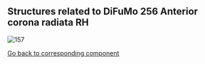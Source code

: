


## Structures related to DiFuMo 256 Anterior corona radiata RH


![157](157.jpg "Structures related to DiFuMo 256 Anterior corona radiata RH
")

[Go back to corresponding component](https://parietal-inria.github.io/DiFuMo/256/html/157.html)